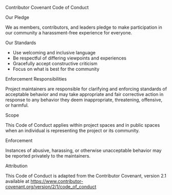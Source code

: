 Contributor Covenant Code of Conduct

Our Pledge

We as members, contributors, and leaders pledge to make participation in our
community a harassment-free experience for everyone.

Our Standards

- Use welcoming and inclusive language
- Be respectful of differing viewpoints and experiences
- Gracefully accept constructive criticism
- Focus on what is best for the community

Enforcement Responsibilities

Project maintainers are responsible for clarifying and enforcing standards of
acceptable behavior and may take appropriate and fair corrective action in
response to any behavior they deem inappropriate, threatening, offensive, or
harmful.

Scope

This Code of Conduct applies within project spaces and in public spaces when
an individual is representing the project or its community.

Enforcement

Instances of abusive, harassing, or otherwise unacceptable behavior may be
reported privately to the maintainers.

Attribution

This Code of Conduct is adapted from the Contributor Covenant, version 2.1
available at https://www.contributor-covenant.org/version/2/1/code_of_conduct

